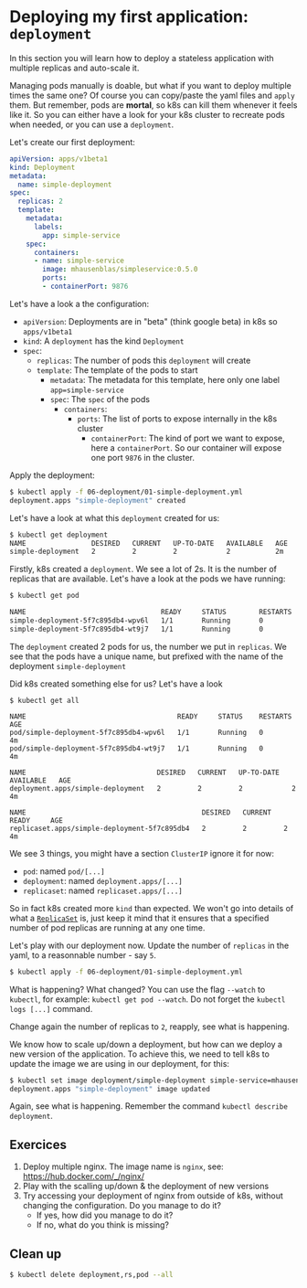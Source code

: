 # Deploying my first application: `deployment`

In this section you will learn how to deploy a stateless application with multiple replicas and auto-scale it.

Managing pods manually is doable, but what if you want to deploy multiple times the same one?
Of course you can copy/paste the yaml files and `apply` them. But remember, pods are **mortal**, so k8s can kill them whenever it feels like it.
So you can either have a look for your k8s cluster to recreate pods when needed, or you can use a `deployment`.

Let's create our first deployment:

```yml
apiVersion: apps/v1beta1
kind: Deployment
metadata:
  name: simple-deployment
spec:
  replicas: 2
  template:
    metadata:
      labels:
        app: simple-service
    spec:
      containers:
      - name: simple-service
        image: mhausenblas/simpleservice:0.5.0
        ports:
        - containerPort: 9876
```

Let's have a look a the configuration:
* `apiVersion`: Deployments are in "beta" (think google beta) in k8s so `apps/v1beta1`
* `kind`: A `deployment` has the kind `Deployment`
* `spec`:
  * `replicas`: The number of pods this `deployment` will create
  * `template`: The template of the pods to start
    * `metadata`: The metadata for this template, here only one label `app=simple-service`
    * `spec`: The `spec` of the pods
      * `containers`:
        * `ports`: The list of ports to expose internally in the k8s cluster
          * `containerPort`: The kind of port we want to expose, here a `containerPort`. So our container will expose one port `9876` in the cluster.

Apply the deployment:
```bash
$ kubectl apply -f 06-deployment/01-simple-deployment.yml
deployment.apps "simple-deployment" created
```

Let's have a look at what this `deployment` created for us:

```bash
$ kubectl get deployment
NAME                DESIRED   CURRENT   UP-TO-DATE   AVAILABLE   AGE
simple-deployment   2         2         2            2           2m
```

Firstly, k8s created a `deployment`. We see a lot of 2s. It is the number of replicas that are available. Let's have a look at the pods we have running:

```bash
$ kubectl get pod

NAME                                 READY     STATUS        RESTARTS   AGE
simple-deployment-5f7c895db4-wpv6l   1/1       Running       0          1m
simple-deployment-5f7c895db4-wt9j7   1/1       Running       0          1m
```

The `deployment` created 2 pods for us, the number we put in `replicas`. We see that the pods have a unique name, but prefixed with the name of the deployment `simple-deployment`

Did k8s created something else for us? Let's have a look

```
$ kubectl get all

NAME                                     READY     STATUS    RESTARTS   AGE
pod/simple-deployment-5f7c895db4-wpv6l   1/1       Running   0          4m
pod/simple-deployment-5f7c895db4-wt9j7   1/1       Running   0          4m

NAME                                DESIRED   CURRENT   UP-TO-DATE   AVAILABLE   AGE
deployment.apps/simple-deployment   2         2         2            2           4m

NAME                                           DESIRED   CURRENT   READY     AGE
replicaset.apps/simple-deployment-5f7c895db4   2         2         2         4m
```

We see 3 things, you might have a section `ClusterIP` ignore it for now:
* `pod`: named `pod/[...]`
* `deployment`: named `deployment.apps/[...]`
* `replicaset`: named `replicaset.apps/[...]`

So in fact k8s created more `kind` than expected.
We won't go into details of what a [`ReplicaSet`](https://kubernetes.io/docs/concepts/workloads/controllers/replicaset/) is, just keep it mind that it ensures that a specified number of pod replicas are running at any one time.

Let's play with our deployment now.
Update the number of `replicas` in the yaml, to a reasonnable number - say `5`.

```bash
$ kubectl apply -f 06-deployment/01-simple-deployment.yml
```

What is happening? What changed?
You can use the flag `--watch` to `kubectl`, for example: `kubectl get pod --watch`.
Do not forget the `kubectl logs [...]` command.

Change again the number of replicas to `2`, reapply, see what is happening.

We know how to scale up/down a deployment, but how can we deploy a new version of the application. To achieve this, we need to tell k8s to update the image we are using in our deployment, for this:

```bash
$ kubectl set image deployment/simple-deployment simple-service=mhausenblas/simpleservice:0.5.0
deployment.apps "simple-deployment" image updated
```

Again, see what is happening.
Remember the command `kubectl describe deployment`.

## Exercices

1. Deploy multiple nginx. The image name is `nginx`, see: https://hub.docker.com/_/nginx/
2. Play with the scalling up/down & the deployment of new versions
3. Try accessing your deployment of nginx from outside of k8s, without changing the configuration. Do you manage to do it?
	* If yes, how did you manage to do it?
	* If no, what do you think is missing?

## Clean up

```bash
$ kubectl delete deployment,rs,pod --all
```